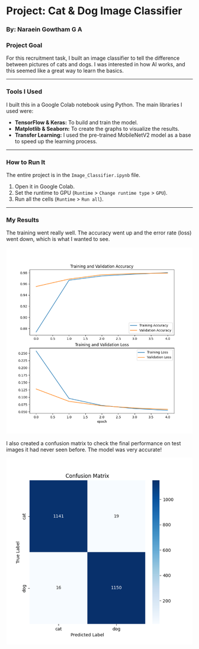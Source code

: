 # Project: Cat & Dog Image Classifier

### By: Naraein Gowtham G A

### Project Goal
For this recruitment task, I built an image classifier to tell the difference between pictures of cats and dogs. I was interested in how AI works, and this seemed like a great way to learn the basics.

---

### Tools I Used
I built this in a Google Colab notebook using Python. The main libraries I used were:
- **TensorFlow & Keras:** To build and train the model.
- **Matplotlib & Seaborn:** To create the graphs to visualize the results.
- **Transfer Learning:** I used the pre-trained MobileNetV2 model as a base to speed up the learning process.

---

### How to Run It
The entire project is in the `Image_Classifier.ipynb` file.
1. Open it in Google Colab.
2. Set the runtime to GPU (`Runtime` > `Change runtime type` > `GPU`).
3. Run all the cells (`Runtime` > `Run all`).

---

### My Results
The training went really well. The accuracy went up and the error rate (loss) went down, which is what I wanted to see.

![Training Performance](training_graph.png)

I also created a confusion matrix to check the final performance on test images it had never seen before. The model was very accurate!

![Confusion Matrix](confusion_matrix.png)
